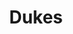 ---
ee_id: '4454'
site: '1'
type: '2'
url: 2018-072-dukes
title: Dukes
year: '2018'
display_year: '2018'
medium: IQDemy Premium UV ink on​ ​IKEA LINNMON​ table tops
dims: 118 x 29.5
pitch:
ps:
live_url:
related:
youtube:
related_code:
imgs: dukes-2018-071-db-ih--h6Gy.jpg
subheading:
download:
add_credit:
commission:
layout: things-i-made
---